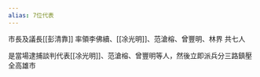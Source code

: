 ```yaml
---
alias: 7位代表
---
```


市長及議長[[彭清靠]] 率領李佛續、[[凃光明]]、范滄榕、曾豐明、林界 共七人

是當場逮捕談判代表[[凃光明]]、范滄榕、曾豐明等人，然後立即派兵分三路鎮壓全高雄市